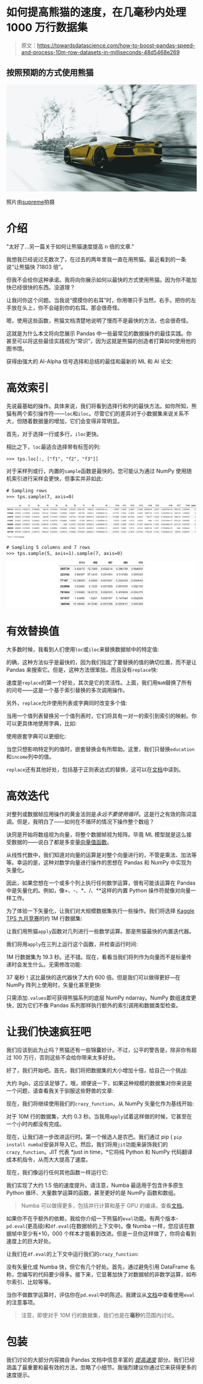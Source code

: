 # 如何提高熊猫的速度，在几毫秒内处理 1000 万行数据集

> 原文：<https://towardsdatascience.com/how-to-boost-pandas-speed-and-process-10m-row-datasets-in-milliseconds-48d5468e269>

## 按照预期的方式使用熊猫

![](img/cba5e11bfec080109e91154f8eb52e64.png)

照片由[supreme](https://www.pexels.com/photo/a-fast-supercar-on-the-road-7702307/)拍摄

# 介绍

"太好了…另一篇关于如何让熊猫速度提高 n 倍的文章."

我想我已经说过无数次了，在过去的两年里我一直在用熊猫。最近看到的一条说“让熊猫快 71803 倍”。

但我不会给你这种承诺。我将向你展示如何以最快的方式使用熊猫。因为你不能加快已经很快的东西。没道理？

让我问你这个问题。当我说“摸摸你的右耳”时，你用哪只手当然，右手。把你的左手放在头上，你不会碰到你的右耳。那会很奇怪。

嗯，使用这些函数，熊猫文档清楚地说明了慢而不是最快的方法，也会很奇怪。

这就是为什么本文将向您展示 Pandas 中一些最常见的数据操作的最佳实践。你甚至可以将这些最佳实践视为“常识”，因为这就是熊猫的创造者打算如何使用他的图书馆。

获得由强大的 AI-Alpha 信号选择和总结的最佳和最新的 ML 和 AI 论文:

[](https://alphasignal.ai/?referrer=Bex)  

# 高效索引

先说最基础的操作。具体来说，我们将看到选择行和列的最快方法。如你所知，熊猫有两个索引操作符——`loc`和`iloc`。尽管它们的差异对于小数据集来说关系不大，但随着数据量的增加，它们会变得非常明显。

首先，对于选择一行或多行，`iloc`更快。

相比之下，`loc`最适合选择带有标签的列:

```
>>> tps.loc[:, ["f1", "f2", "f3"]]
```

对于采样列或行，内置的`sample`函数是最快的。您可能认为通过 NumPy 使用随机索引进行采样会更快，但事实并非如此:

```
# Sampling rows
>>> tps.sample(7, axis=0)
```

![](img/4ef314b47959ea31fe17a6f8dc8483bd.png)

```
# Sampling 5 columns and 7 rows
>>> tps.sample(5, axis=1).sample(7, axis=0)
```

![](img/709fc4defa4db540b0a0cb7229ef67c2.png)

# 有效替换值

大多数时候，我看到人们使用`loc`或`iloc`来替换数据帧中的特定值:

的确，这种方法似乎是最快的，因为我们指定了要替换的值的确切位置，而不是让 Pandas 来搜索它。但是，这种方法很笨拙，而且没有`replace`快:

速度是`replace`的第一个好处，其次是它的灵活性。上面，我们用`NaN`替换了所有的问号——这是一个基于索引替换的多次调用操作。

另外，`replace`允许使用列表或字典同时改变多个值:

当用一个值列表替换另一个值列表时，它们将具有一对一的索引到索引的映射。你可以更具体地使用字典，比如:

使用嵌套字典可以更细化:

当您只想影响特定列的值时，嵌套替换会有所帮助。这里，我们只替换`education`和`income`列中的值。

`replace`还有其他好处，包括基于正则表达式的替换，这可以在[文档](https://pandas.pydata.org/docs/reference/api/pandas.DataFrame.replace.html)中读到。

[](https://ibexorigin.medium.com/membership)  

# 高效迭代

对整列或数据帧应用操作的黄金法则是*永远不要使用循环*。这是行之有效的陈词滥调。但是，我明白了——如何在不循环的情况下操作整个数组？

诀窍是开始将数组视为向量，将整个数据帧视为矩阵。毕竟 ML 模型就是这么接受数据的——说白了都是多变量[向量值函数](https://en.wikipedia.org/wiki/Vector-valued_function)。

从线性代数中，我们知道对向量的运算是对整个向量进行的，不管是乘法、加法等等。幸运的是，这种对数学向量进行操作的思想在 Pandas 和 NumPy 中实现为矢量化。

因此，如果您想在一个或多个列上执行任何数学运算，很有可能该运算在 Pandas 中是矢量化的。例如，像+、-、*、/、**这样的内置 Python 操作符就像对向量一样工作。

为了体验一下矢量化，让我们对大规模数据集执行一些操作。我们将选择 [Kaggle TPS 九月竞赛](https://www.kaggle.com/c/tabular-playground-series-sep-2021/data)的约 1M 行数据集:

让我们用熊猫`apply`函数对几列进行一些数学运算。那是熊猫最快的内置迭代器。

我们将用`apply`在三列上运行这个函数，并检查运行时间:

1M 行数据集为 19.3 秒。还不错。现在，看看当我们将列作为向量而不是标量传递时会发生什么。无需修改功能:

37 毫秒！这比最快的迭代器快了大约 600 倍。但是我们可以做得更好—在 NumPy 阵列上使用时，矢量化甚至更快:

只需添加`.values`即可获得熊猫系列的底层 NumPy ndarray。NumPy 数组速度更快，因为它们不像 Pandas 系列那样执行额外的索引调用和数据类型检查。

# 让我们快速疯狂吧

我们应该到此为止吗？熊猫还有一些锦囊妙计。不过，公平的警告是，除非你有超过 100 万行，否则这些不会给你带来太多好处。

好了，我们开始吧。首先，我们将把数据集的大小增加十倍，给自己一个挑战:

大约 9gb，这应该足够了。哦，顺便说一下，如果这种规模的数据集对你来说是一个问题，请查看我关于驯服这些野兽的文章:

[](/how-to-work-with-million-row-datasets-like-a-pro-76fb5c381cdd)  

现在，我们将继续使用我们的`crazy_function`，从 NumPy 矢量化作为基线开始:

对于 10M 行的数据集，大约 0.3 秒。当我用`apply`试着这样做的时候，它甚至在一个小时内都没有完成。

现在，让我们进一步改进运行时。第一个候选人是农巴。我们通过 pip ( `pip install numba`)安装并导入它。然后，我们将用`jit`功能来装饰我们的`crazy_function`。JIT 代表 *just in time，*它将纯 Python 和 NumPy 代码翻译成本机指令，从而大大提高了速度。

现在，我们像运行任何其他函数一样运行它:

我们实现了大约 1.5 倍的速度提升。请注意，Numba 最适用于包含许多原生 Python 循环、大量数学运算的函数，甚至更好的是 NumPy 函数和数组。

> Numba 可以做得更多，包括并行计算和基于 GPU 的编译。查看[文档](https://numba.pydata.org/)。

如果你不在乎额外的依赖，我给你介绍一下熊猫的`eval`功能。有两个版本- `pd.eval`(更高级)和`df.eval`(在数据帧的上下文中)。像 Numba 一样，您应该在数据帧中至少有+10，000 个样本才能看到改进。但是一旦你这样做了，你将会看到速度上的巨大好处。

让我们在`df.eval`的上下文中运行我们的`crazy_function`:

没有矢量化或 Numba 快，但它有几个好处。首先，通过避免引用 DataFrame 名称，您编写的代码要少得多。接下来，它显著加快了对数据帧的非数学运算，如布尔索引、比较等等。

当你不做数学运算时，评估你在`pd.eval`中的陈述。我建议从[文档](https://pandas.pydata.org/pandas-docs/stable/user_guide/enhancingperf.html#expression-evaluation-via-eval)中查看使用`eval`的注意事项。

> 注意，即使对于 10M 行的数据集，我们也是在**毫秒**的范围内讨论。

# 包装

我们讨论的大部分内容摘自 Pandas 文档中信息丰富的 [*提高速度*](https://pandas.pydata.org/pandas-docs/stable/user_guide/enhancingperf.html) 部分。我们已经涵盖了最重要和最有效的方法，忽略了小细节。我强烈建议你通过它来获得更多的速度提示。

[](https://ibexorigin.medium.com/membership)  [](https://ibexorigin.medium.com/subscribe)  [](/a-complete-shap-tutorial-how-to-explain-any-black-box-ml-model-in-python-7538d11fae94)  [](/3-step-feature-selection-guide-in-sklearn-to-superchage-your-models-e994aa50c6d2)  [](/how-to-use-umap-for-much-faster-and-effective-outlier-detection-e4608f336915) 